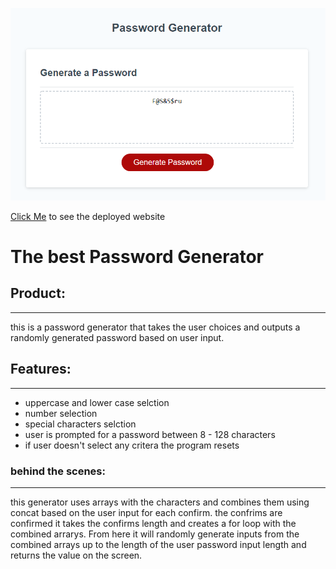 ![snapshot of final product](https://github.com/Lax-Walrus/the-best-password-generator-hw/blob/main/Assets/PasswordGenSnapShot.PNG?raw=true)

[Click Me](https://lax-walrus.github.io/the-best-password-generator-hw/) to see the deployed website

# The best Password Generator

## Product:

---

this is a password generator that takes the user choices and outputs a randomly generated password based on user input.

## Features:

---

- uppercase and lower case selction
- number selection
- special characters selction
- user is prompted for a password between 8 - 128 characters
- if user doesn't select any critera the program resets

### behind the scenes:

---

this generator uses arrays with the characters and combines them using concat based on the user input for each confirm. the confrims are confirmed it takes the confirms length and creates a for loop with the combined arrarys. From here it will randomly generate inputs from the combined arrays up to the length of the user password input length and returns the value on the screen.
